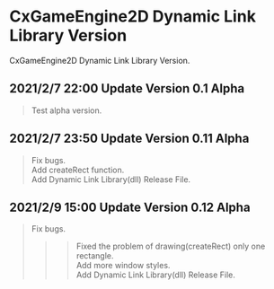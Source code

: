 # CxGameEngine2D Dynamic Link Library Version
CxGameEngine2D
Dynamic Link Library Version.

## 2021/2/7 22:00 Update Version 0.1 Alpha
>Test alpha version.

## 2021/2/7 23:50 Update Version 0.11 Alpha
>Fix bugs.  
>Add createRect function.  
>Add Dynamic Link Library(dll) Release File.

## 2021/2/9 15:00 Update Version 0.12 Alpha
>Fix bugs.
>>>Fixed the problem of drawing(createRect) only one rectangle.  
>Add more window styles.  
>Add Dynamic Link Library(dll) Release File.

